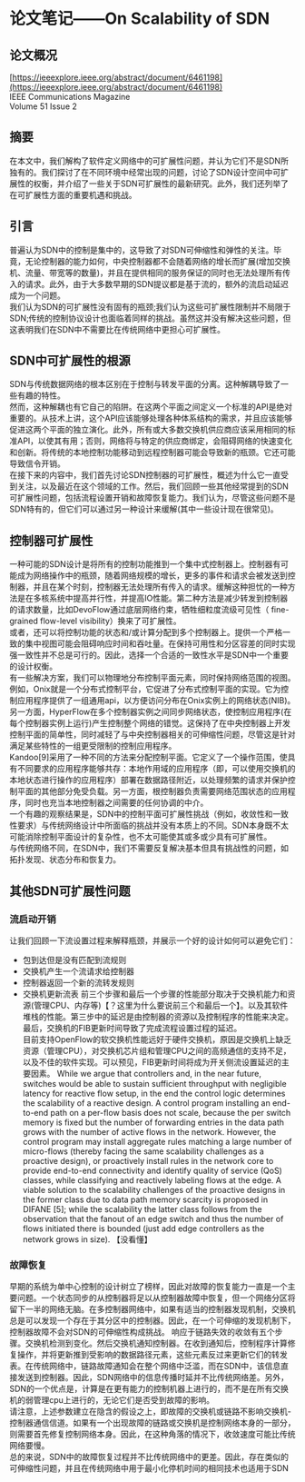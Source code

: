 # 论文笔记——On Scalability of SDN

## 论文概况
[https://ieeexplore.ieee.org/abstract/document/6461198](https://ieeexplore.ieee.org/abstract/document/6461198)  
IEEE Communications Magazine     
Volume 51 Issue 2 
## 摘要
在本文中，我们解构了软件定义网络中的可扩展性问题，并认为它们不是SDN所独有的。我们探讨了在不同环境中经常出现的问题，讨论了SDN设计空间中可扩展性的权衡，并介绍了一些关于SDN可扩展性的最新研究。此外，我们还列举了在可扩展性方面的重要机遇和挑战。
## 引言
普遍认为SDN中的控制是集中的，这导致了对SDN可伸缩性和弹性的关注。毕竟，无论控制器的能力如何，中央控制器都不会随着网络的增长而扩展(增加交换机、流量、带宽等的数量)，并且在提供相同的服务保证的同时也无法处理所有传入的请求。此外，由于大多数早期的SDN提议都是基于流的，额外的流启动延迟成为一个问题。     
我们认为SDN的可扩展性没有固有的瓶颈;我们认为这些可扩展性限制并不局限于SDN;传统的控制协议设计也面临着同样的挑战。虽然这并没有解决这些问题，但这表明我们在SDN中不需要比在传统网络中更担心可扩展性。
## SDN中可扩展性的根源
SDN与传统数据网络的根本区别在于控制与转发平面的分离。这种解耦导致了一些有趣的特性。     
然而，这种解耦也有它自己的陷阱。在这两个平面之间定义一个标准的API是绝对重要的。从技术上讲，这个API应该能够处理各种体系结构的需求，并且应该能够促进这两个平面的独立演化。此外，所有或大多数交换机供应商应该采用相同的标准API，以使其有用；否则，网络将与特定的供应商绑定，会阻碍网络的快速变化和创新。将传统的本地控制功能移动到远程控制器可能会导致新的瓶颈。它还可能导致信令开销。     
在接下来的内容中，我们首先讨论SDN控制器的可扩展性，概述为什么它一直受到关注，以及最近在这个领域的工作。然后，我们回顾一些其他经常提到的SDN可扩展性问题，包括流程设置开销和故障恢复能力。我们认为，尽管这些问题不是SDN特有的，但它们可以通过另一种设计来缓解(其中一些设计现在很常见)。
## 控制器可扩展性
一种可能的SDN设计是将所有的控制功能推到一个集中式控制器上。控制器有可能成为网络操作中的瓶颈，随着网络规模的增长，更多的事件和请求会被发送到控制器，并且在某个时刻，控制器无法处理所有传入的请求。缓解这种担忧的一种方法是在多核系统中提高并行性，并提高IO性能。第二种方法是减少转发到控制器的请求数量，比如DevoFlow通过底层网络约束，牺牲细粒度流级可见性（ fine-grained flow-level visibility）换来了可扩展性。   
或者，还可以将控制功能的状态和/或计算分配到多个控制器上。提供一个严格一致的集中视图可能会阻碍响应时间和吞吐量。在保持可用性和分区容差的同时实现强一致性并不总是可行的。因此，选择一个合适的一致性水平是SDN中一个重要的设计权衡。    
有一些解决方案，我们可以物理地分布控制平面元素，同时保持网络范围的视图。例如，Onix就是一个分布式控制平台，它促进了分布式控制平面的实现。它为控制应用程序提供了一组通用api，以方便访问分布在Onix实例上的网络状态(NIB)。另一方面，HyperFlow在多个控制器实例之间同步网络状态，使控制应用程序(在每个控制器实例上运行)产生控制整个网络的错觉。这保持了在中央控制器上开发控制平面的简单性，同时减轻了与中央控制器相关的可伸缩性问题，尽管这是针对满足某些特性的一组更受限制的控制应用程序。   
Kandoo[9]采用了一种不同的方法来分配控制平面。它定义了一个操作范围，使具有不同要求的应用程序能够共存：本地作用域的应用程序（即，可以使用交换机的本地状态进行操作的应用程序）部署在数据路径附近，以处理频繁的请求并保护控制平面的其他部分免受负载。另一方面，根控制器负责需要网络范围状态的应用程序，同时也充当本地控制器之间需要的任何协调的中介。   
一个有趣的观察结果是，SDN中的控制平面可扩展性挑战（例如，收敛性和一致性要求）与传统网络设计中所面临的挑战并没有本质上的不同。SDN本身既不太可能消除控制平面设计的复杂性，也不太可能使其或多或少具有可扩展性。    
与传统网络不同，在SDN中，我们不需要反复解决基本但具有挑战性的问题，如拓扑发现、状态分布和恢复力。
## 其他SDN可扩展性问题
### 流启动开销
让我们回顾一下流设置过程来解释瓶颈，并展示一个好的设计如何可以避免它们：    
- 包到达但是没有匹配到流规则
- 交换机产生一个流请求给控制器
- 控制器返回一个新的流转发规则
- 交换机更新流表
前三个步骤和最后一个步骤的性能部分取决于交换机能力和资源(管理CPU、内存等)【？这里为什么要说前三个和最后一个】。以及其软件堆栈的性能。第三步中的延迟是由控制器的资源以及控制程序的性能来决定。最后，交换机的FIB更新时间导致了完成流程设置过程的延迟。    
目前支持OpenFlow的软交换机性能远好于硬件交换机，原因是交换机上缺乏资源（管理CPU），对交换机芯片组和管理CPU之间的高频通信的支持不足，以及不佳的软件实现。可以预见，FIB更新时间将成为开关侧流设置延迟的主要因素。
While we argue that controllers and, in the near future, switches would be able to sustain sufficient throughput with negligible latency for reactive flow setup, in the end the control logic determines the scalability of a reactive design. A control program installing an end-to-end path on a per-flow basis does not scale, because the per switch memory is fixed but the number of forwarding entries in the data path grows with the number of active flows in the network. However,  the control program may install aggregate rules matching a large number of micro-flows (thereby facing the same scalability challenges as a proactive design), or proactively install rules in the network core to provide end-to-end connectivity and identify quality of service (QoS) classes, while classifying and reactively labeling flows at the edge.  A viable solution to the scalability challenges of the proactive designs in the former class due to data path memory scarcity is proposed in DIFANE [5]; while the scalability  the latter class follows from the observation that the fanout of an edge switch and thus the number of flows initiated there is bounded (just add edge controllers as the network grows in size).  【没看懂】
### 故障恢复
早期的系统为单中心控制的设计树立了榜样，因此对故障的恢复能力一直是一个主要问题。一个状态同步的从控制器将足以从控制器故障中恢复，但一个网络分区将留下一半的网络无脑。在多控制器网络中，如果有适当的控制器发现机制，交换机总是可以发现一个存在于其分区中的控制器。因此，在一个可伸缩的发现机制下，控制器故障不会对SDN的可伸缩性构成挑战。 
响应于链路失效的收敛有五个步骤。交换机检测到变化。然后交换机通知控制器。在收到通知后，控制程序计算修复操作，并将更新推到受影响的数据路径元素，这些元素反过来更新它们的转发表。在传统网络中，链路故障通知会在整个网络中泛滥，而在SDN中，该信息直接发送到控制器。因此，SDN网络中的信息传播时延并不比传统网络差。另外，SDN的一个优点是，计算是在更有能力的控制机器上进行的，而不是在所有交换机的弱管理cpu上进行的，无论它们是否受到故障的影响。    
请注意，上述参数建立在隐含的假设之上，即故障的交换机或链路不影响交换机-控制器通信信道。如果有一个出现故障的链路或交换机是控制网络本身的一部分，则需要首先修复控制网络本身。因此，在这种角落的情况下，收敛速度可能比传统网络要慢。   
总的来说，SDN中的故障恢复过程并不比传统网络中的更差。因此，存在类似的可伸缩性问题，并且在传统网络中用于最小化停机时间的相同技术也适用于SDN
